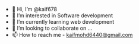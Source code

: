 - 👋 Hi, I’m @kaif678
- 👀 I’m interested in Software development
- 🌱 I’m currently learning web development 
- 💞️ I’m looking to collaborate on ...
- 📫 How to reach me - kaifmohd6440@gmail.com

<!---
kaif678/kaif678 is a ✨ special ✨ repository because its `README.md` (this file) appears on your GitHub profile.
You can click the Preview link to take a look at your changes.
--->
